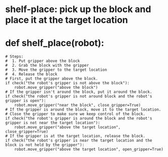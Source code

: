 # shelf-place: pick up the block and place it at the target location
# def shelf_place(robot):
    # Steps:
    #  1. Put gripper above the block
    #  2. Grab the block with the gripper
    #  3. Move the gripper to the target location
    #  4. Release the block
    # First, put the gripper above the block.
    if check("the robot's gripper is not above the block"):
        robot.move_gripper("above the block")
    # If the gripper isn't around the block, put it around the block.
    if check("the robot's gripper is not around block and the robot's gripper is open"):
        robot.move_gripper("near the block", close_gripper=True)
    # If the gripper is around the block, move it to the target location.
    # Close the gripper to make sure we keep control of the block.
    if check("the robot's gripper is around the block and the robot's gripper is not near the target location"):
        robot.move_gripper("above the target location", close_gripper=True)
    # If the gripper is at the target location, release the block.
    if check("the robot's gripper is near the target location and the block is not held by the gripper"):
        robot.move_gripper("above the target location", open_gripper=True)